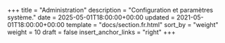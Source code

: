 +++
title = "Administration"
description = "Configuration et paramètres système."
date = 2025-05-01T18:00:00+00:00
updated = 2021-05-01T18:00:00+00:00
template = "docs/section.fr.html"
sort_by = "weight"
weight = 10
draft = false
insert_anchor_links = "right"
+++
